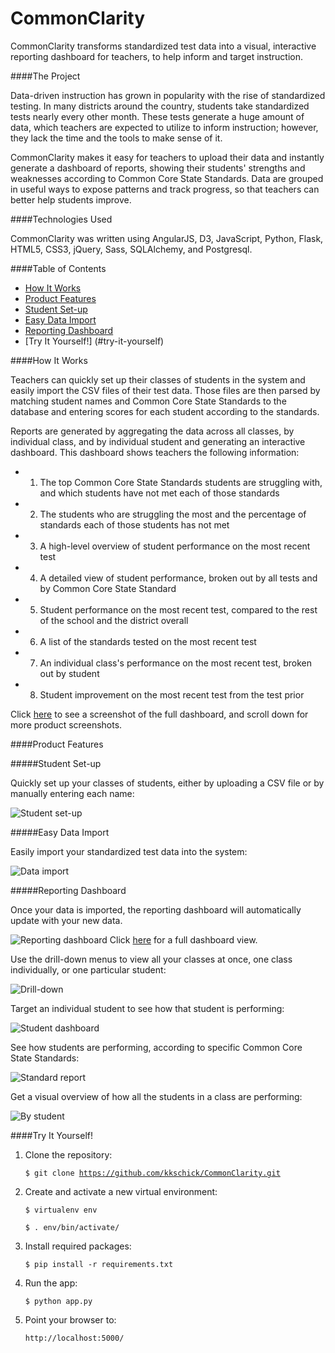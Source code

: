 CommonClarity
=============

CommonClarity transforms standardized test data into a visual, interactive reporting dashboard for teachers, to help inform and target instruction.

####The Project

Data-driven instruction has grown in popularity with the rise of standardized testing. In many districts around the country, students take standardized tests nearly every other month. These tests generate a huge amount of data, which teachers are expected to utilize to inform instruction; however, they lack the time and the tools to make sense of it.

CommonClarity makes it easy for teachers to upload their data and instantly generate a dashboard of reports, showing their students' strengths and weaknesses according to Common Core State Standards. Data are grouped in useful ways to expose patterns and track progress, so that teachers can better help students improve.

####Technologies Used

CommonClarity was written using AngularJS, D3, JavaScript, Python, Flask, HTML5, CSS3, jQuery, Sass, SQLAlchemy, and Postgresql.

####Table of Contents
- [How It Works](#how-it-works)
- [Product Features](#product-features)
- [Student Set-up](#student-set-up)
- [Easy Data Import](#easy-data-import)
- [Reporting Dashboard](#reporting-dashboard)
- [Try It Yourself!] (#try-it-yourself)

####How It Works

Teachers can quickly set up their classes of students in the system and easily import the CSV files of their test data. Those files are then parsed by matching student names and Common Core State Standards to the database and entering scores for each student according to the standards.

Reports are generated by aggregating the data across all classes, by individual class, and by individual student and generating an interactive dashboard. This dashboard shows teachers the following information:
 - 1) The top Common Core State Standards students are struggling with, and which students have not met each of those standards
 - 2) The students who are struggling the most and the percentage of standards each of those students has not met
 - 3) A high-level overview of student performance on the most recent test
 - 4) A detailed view of student performance, broken out by all tests and by Common Core State Standard
 - 5) Student performance on the most recent test, compared to the rest of the school and the district overall
 - 6) A list of the standards tested on the most recent test
 - 7) An individual class's performance on the most recent test, broken out by student
 - 8) Student improvement on the most recent test from the test prior

Click [here](http://i.imgur.com/r8C9qb4.jpg) to see a screenshot of the full dashboard, and scroll down for more product screenshots.


####Product Features

#####Student Set-up

Quickly set up your classes of students, either by uploading a CSV file or by manually entering each name:

![Student set-up](/static/screenshots/set_up_students.png)

#####Easy Data Import

Easily import your standardized test data into the system:

![Data import](/static/screenshots/import_test_data.png)

#####Reporting Dashboard

Once your data is imported, the reporting dashboard will automatically update with your new data.

![Reporting dashboard](/static/screenshots/all_cohorts_dashboard.png)
Click [here](http://i.imgur.com/r8C9qb4.jpg) for a full dashboard view.

Use the drill-down menus to view all your classes at once, one class individually, or one particular student: 

![Drill-down](/static/screenshots/drill_down.png)

Target an individual student to see how that student is performing:

![Student dashboard](/static/screenshots/student_dashboard.png)

See how students are performing, according to specific Common Core State Standards:

![Standard report](/static/screenshots/standards_report.png)

Get a visual overview of how all the students in a class are performing:

![By student](/static/screenshots/class_perf_by_student.png)


####Try It Yourself!

1. Clone the repository:

    <code>$ git clone https://github.com/kkschick/CommonClarity.git</code>

2. Create and activate a new virtual environment:

    <code>$ virtualenv env</code>
    
    <code>$ . env/bin/activate/</code>
    
3. Install required packages:

    <code>$ pip install -r requirements.txt</code>

3. Run the app:

    <code>$ python app.py</code>

4. Point your browser to:

    <code>http://localhost:5000/</code>

